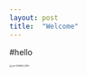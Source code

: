 ```yaml
---
layout: post
title:  "Welcome"
---
```

#hello 

<img src="C:\Users\hyn02\OneDrive\문서\GitHub\Sehwani2.github.io\images\2024-01-31-first\cat-2536662_1280.jpg" alt="cat-2536662_1280" style="zoom:25%;" />
